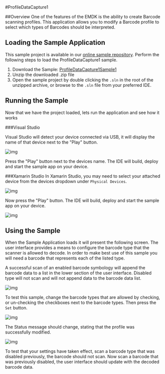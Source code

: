 #ProfileDataCapture1

##Overview
One of the features of the EMDK is the ability to create Barcode scanning profiles. This application allows you to modify a Barcode profile to select which types of Barcodes should be interpreted.

## Loading the Sample Application
This sample project is available in our [online sample repository](https://github.com/EMDK/xamarin-samples). Perform the following steps to load the ProfileDataCapture1 sample.

1. Download the Sample: [ProfileDataCapture1Sample1](https://github.com/EMDK/xamarin-samples/archive/ProfileDataCaptureSample1.zip)
2. Unzip the downloaded .zip file
3. Open the sample project by double clicking the `.sln` in the root of the unzipped archive, or browse to the `.sln` file from your preferred IDE.

## Running the Sample
Now that we have the project loaded, lets run the application and see how it works

###Visual Studio

Visual Studio will detect your device connected via USB, it will display the name of that device next to the "Play" button.

![img](images/samples/vsPlayButton.png)

Press the "Play" button next to the devices name.  The IDE will build, deploy and start the sample app on your device.

###Xamarin Studio
In Xamarin Studio, you may need to select your attached device from the devices dropdown under `Physical Devices`.

![img](images/samples/xs-select-device.png)

Now press the "Play" button. The IDE will build, deploy and start the sample app on your device.

![img](images/samples/xsPlayButton.png)

## Using the Sample
When the Sample Application loads it will present the following screen. The user interface provides a means to configure the barcode type that the scanner is allowed to decode. In order to make best use of this sample you will need a barcode that represents each of the listed type.

A successful scan of an enabled barcode symbology will append the barcode data to a list in the lower section of the user interface. Disabled type will not scan and will not append data to the barcode data list.



![img](images/samples/ProfileDataCaptureScreen1.png)

To test this sample, change the barcode types that are allowed by checking, or un-checking the checkboxes next to the barcode types. Then press the `Set` button.

![img](images/samples/ProfileDataCaptureScreen2.png)

The Status message should change, stating that the profile was successfully modified.

![img](images/samples/ProfileDataCaptureScreen3.png)

To test that your settings have taken effect, scan a barcode type that was disabled previously, the barcode should not scan. Now scan a barcode that was previously disabled, the user interface should update with the decoded barcode data.

<!--##Code sample explanation
This seems like a very simple application, but looking at the source code will reveal a very important concept in developing applications that use EMDK profiles.

The EMDK Profile Manager and Wizard allow you to create profiles that are stored in an XML file (EMDKConfig.xml) in your project's Assets folder. You can programmatically submit this profile via the ProfileManager API's and the
settings configured in that profile will take effect.  The profile in this sample, `DataCaptureProfile-1` has several hardcoded barcode types that are enabled or disabled.  There are two ways to change those hardcoded values. one, at designed time, via the Profile Wizard, or programmatically by using a feature of the ProfileManager API's that allows you to replace hardcoded values in the static XML profile before submitting it.

Have a look at the following method from our samples source. It builds an xml string that contains updates to specific values in our profile depending on the state of our user interface checkboxes. A global variable `extraDataXml` is initialized with that string for later use.

    :::cs
    void CreateExtraDataFromUI()
    {
        extraDataXML = "";

        extraDataXML += "<?xml version=\"1.0\" encoding=\"utf-8\"?>" +
                        "<characteristic type=\"Profile\">" +
                        "<characteristic type=\"Barcode\" version=\"0.1\">" +
                        "<characteristic type=\"Decoders\">";

        if (cbCode128.Checked)
        {
            extraDataXML += "<parm name=\"decoder_code128\" value=\"true\"/>";
        }
        else
        {
            extraDataXML += "<parm name=\"decoder_code128\" value=\"false\"/>";
        }

        if (cbCode39.Checked)
        {
            extraDataXML += "<parm name=\"decoder_code39\" value=\"true\"/>";
        }
        else
        {
            extraDataXML += "<parm name=\"decoder_code39\" value=\"false\"/>";
        }

        if (cbEAN8.Checked)
        {
            extraDataXML += "<parm name=\"decoder_ean8\" value=\"true\"/>";
        }
        else
        {
            extraDataXML += "<parm name=\"decoder_ean8\" value=\"false\"/>";
        }

        if (cbEAN13.Checked)
        {
            extraDataXML += "<parm name=\"decoder_ean13\" value=\"true\"/>";
        }
        else
        {
            extraDataXML += "<parm name=\"decoder_ean13\" value=\"false\"/>";
        }

        if (cbUPCA.Checked)
        {
            extraDataXML += "<parm name=\"decoder_upca\" value=\"true\"/>";
        }
        else
        {
            extraDataXML += "<parm name=\"decoder_upca\" value=\"false\"/>";
        }

        if (cbUPCE0.Checked)
        {
            extraDataXML += "<parm name=\"decoder_upce0\" value=\"true\"/>";
        }
        else
        {
            extraDataXML += "<parm name=\"decoder_upce0\" value=\"false\"/>";
        }

        extraDataXML += "</characteristic>" +
                        "</characteristic>" +
                        "</characteristic>";
    }


After the `extraDataXML` global string has been initialized, we can use it when submitting the profile via the ProfilManager's  ProcessProfile() method.

    :::cs
    void ModifyProfileXML()
    {
        CreateExtraDataFromUI();

        String[] modifyData = new String[1];
        modifyData[0] = extraDataXML;

        EMDKResults results = profileManager.ProcessProfile(profileName, ProfileManager.PROFILE_FLAG.Set, modifyData);

        if (results.StatusCode != EMDKResults.STATUS_CODE.Success)
        {
            tvStatus.Text = "Profile modification failed ...";
        }
        else
        {
            tvStatus.Text = "Profile modification succeeded ...";
        }
    }
    -->
